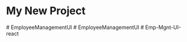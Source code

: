 # My New Project
#   E m p l o y e e M a n a g e m e n t U I  
 #   E m p l o y e e M a n a g e m e n t U I  
 # Emp-Mgnt-UI-react
